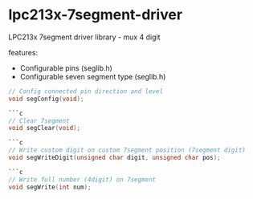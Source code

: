# lpc213x-7segment-driver
LPC213x 7segment driver library - mux 4 digit

features:
- Configurable pins (seglib.h)
- Configurable seven segment type (seglib.h)

```c
// Config connected pin direction and level
void segConfig(void);  

```c
// Clear 7segment
void segClear(void);

```c
// Write custom digit on custom 7segment position (7segment digit)
void segWriteDigit(unsigned char digit, unsigned char pos);

```c
// Write full number (4digit) on 7segment
void segWrite(int num);
